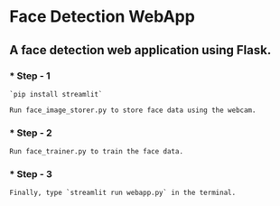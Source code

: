 # Face Detection WebApp 

## A face detection web application using Flask.

### * **Step - 1** 
    
    `pip install streamlit` 
    
    Run face_image_storer.py to store face data using the webcam.


### * **Step - 2**

    Run face_trainer.py to train the face data.


### * **Step - 3**

    Finally, type `streamlit run webapp.py` in the terminal.
